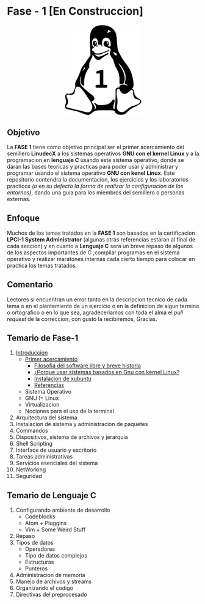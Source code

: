 # Fase - 1 [En Construccion]

<p align="center">
  <img src="logo.png" width="200"//>
</p>

## Objetivo

La **FASE 1** tiene como objetivo principal ser el primer acercamiento del semillero **LinudecX** a los sistemas operativos  **GNU con el kernel Linux** y a la programacion en **lenguaje C** usando este sistema operativo, donde se daran las bases teoricas y practicas para poder usar y administrar y programar usando el sistema operativo **GNU con kenel Linux**. Este repositorio contendra la documentacion, los ejercicios y los laboratorios practicos *(o en su defecto la forma de realizar la configuracion de los entornos)*, dando una guia para los miembros del semillero o personas externas.

## Enfoque

Muchos de los temas tratados en la **FASE 1** son basados en la certificacion **LPCI-1 System Administrator** (algunas otras referencias estaran al final de cada seccion) y en cuanto a **Lenguaje C** sera un breve repaso de algunos de los aspectos importantes de C ,compilar programas en el sistema operativo y realizar maratones internas cada cierto tiempo para colocar en practica los temas tratados.

## Comentario

Lectores si encuentran un error tanto en la descripcion tecnico de cada tema o en el plantemiento de un ejercicio o en la definicion de algun termino o ortografico o en lo que sea, agradeceriamos con toda el alma el *pull request* de la correccion, con gusto la recibiremos, Gracias.

## Temario de Fase-1

1. [Introduccion](README.md)
    * [Primer acercamiento](Linux/1_introduccion/ACERCAMIENTO.md)
        * [Filosofia del software libre y breve historia](Linux/1_introduccion/ACERCAMIENTO.md#filosofia-del-software-libre-y-breve-historia)
        * [¿Porque usar sistemas basados en Gnu con kernel Linux?](Linux/1_introduccion/ACERCAMIENTO.md#por-que-usar-un-sistema-gnu-con-kernel-linux)
        * [Instalacion de xubuntu](Linux/1_introduccion/ACERCAMIENTO.md#instalacion-de-xubuntufirst-time-dude)
        * [Referencias](Linux/1_introduccion/ACERCAMIENTO.md#referencias)
    * Sistema Operativo
    * GNU != Linux
    * Virtualizacion
    * Nociones para el uso de la terminal
2. Arquitectura del sistema
3. Instalacion de sistema y administracion de paquetes
4. Commandos
5. Dispositivos, sistema de archivos y jerarquia
6. Shell Scripting
7. Interface de usuario y escritorio
8. Tareas administrativas
9. Servicios esenciales del sistema
10. NetWorking
11. Seguridad

## Temario de Lenguaje C
1. Configurando ambiente de desarrollo
    * Codeblocks
    * Atom + Pluggins
    * Vim + Some Weird Stuff
2. Repaso
3. Tipos de datos
    * Operadores
    * Tipo de datos complejos
    * Estructuras
    * Punteros
4. Administracion de memoria
5. Manejo de archivos y streams
6. Organizando el codigo
7. Directivas del preprocesado
